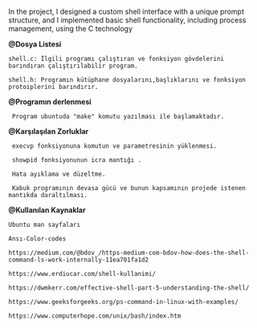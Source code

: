 In the project, I designed a custom shell interface with a unique prompt structure, and I
implemented basic shell functionality, including process management, using the C
technology


**@Dosya Listesi**

	shell.c: İlgili programı çalıştıran ve fonksiyon gövdelerini barındıran çalıştırılabilir program.
	
	shell.h: Programın kütüphane dosyalarını,başlıklarını ve fonksiyon protoiplerini barındırır.

**@Programın derlenmesi**

	 Program ubuntuda "make" komutu yazılması ile başlamaktadır.

**@Karşılaşılan Zorluklar**

	 execvp fonksiyonuna komutun ve parametresinin yüklenmesi.
	
	 showpid fonksiyonunun icra mantığı .
	
	 Hata ayıklama ve düzeltme.
	
	 Kabuk programının devasa gücü ve bunun kapsamının projede istenen mantıkda daraltılması.

**@Kullanılan Kaynaklar**

	Ubuntu man sayfaları
	
	Ansı-Color-codes
	
	https://medium.com/@bdov_/https-medium-com-bdov-how-does-the-shell-command-ls-work-internally-11ea701fa1d2
	
	https://www.erdiucar.com/shell-kullanimi/
	
	https://dwmkerr.com/effective-shell-part-5-understanding-the-shell/
	
	https://www.geeksforgeeks.org/ps-command-in-linux-with-examples/
	
	https://www.computerhope.com/unix/bash/index.htm

